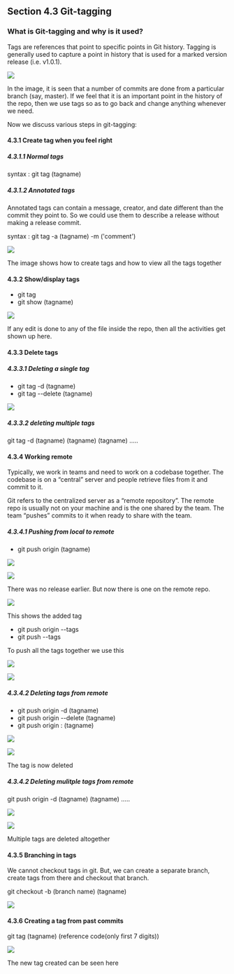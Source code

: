 ## Section 4.3 Git-tagging

### What is Git-tagging and why is it used?
Tags are references that point to specific points in Git history. Tagging is generally used to capture a point in history 
that is used for a marked version release (i.e. v1.0.1).

![](images/Screenshot%20(41).png)

In the image, it is seen that a number of commits are done from a particular branch (say, master). If we feel that it is an important 
point in the history of the repo, then we use tags so as to go back and change anything whenever we need.

Now we discuss various steps in git-tagging:

#### 4.3.1 Create tag when you feel right
##### 4.3.1.1 Normal tags

syntax : git tag (tagname)                                                                                                                   
##### 4.3.1.2 Annotated tags
Annotated tags can contain a message, creator, and date different than the commit they point to. So we could use them to describe a release without making a release commit.

syntax : git tag -a (tagname) -m ('comment')     

![](images/Screenshot%20(43).png)

The image shows how to create tags and how to view all the tags together

#### 4.3.2 Show/display tags
* git tag 
* git show (tagname)

![](images/Screenshot%20(44).png)

If any edit is done to any of the file inside the repo, then all the activities get shown up here.

#### 4.3.3 Delete tags
##### 4.3.3.1 Deleting a single tag
* git tag -d (tagname)
* git tag --delete (tagname)

![](images/Screenshot%20(45).png)

##### 4.3.3.2 deleting multiple tags
git tag -d (tagname) (tagname) (tagname) .....

#### 4.3.4 Working remote
Typically, we work in teams and need to work on a codebase together.  The codebase is on a “central” server and people retrieve files from it and commit to it.

Git refers to the centralized server as a “remote repository”.  The remote repo is usually not on your machine and is the one shared by the team. The team “pushes” commits to it when ready to share with the team.

##### 4.3.4.1 Pushing from local to remote
* git push origin (tagname)

![](images/Screenshot%20(52)%20-%20Copy.png)

![](images/Screenshot%20(47).png)

There was no release earlier. But now there is one on the remote repo.

![](images/Screenshot%20(48).png)

This shows the added tag

* git push origin --tags
* git push --tags

To push all the tags together we use this

![](images/Screenshot%20(52).png)

![](images/Screenshot%20(49).png)

##### 4.3.4.2 Deleting tags from remote
* git push origin -d (tagname)
* git push origin --delete (tagname)
* git push origin : (tagname)

![](images/Screenshot%20(53)%20-%20Copy%20-%20Copy.png)

![](images/Screenshot%20(50).png)

The tag is now deleted

##### 4.3.4.2 Deleting mulitple tags from remote
git push origin -d (tagname) (tagname) .....

![](images/Screenshot%20(53)%20-%20Copy.png)

![](images/Screenshot%20(51).png)

Multiple tags are deleted altogether

#### 4.3.5 Branching in tags

We cannot checkout tags in git. But, we can create a separate branch, create tags from there and checkout that branch.

git checkout -b (branch name) (tagname)

![](images/Screenshot%20(53)%20-%20Copy.png)

#### 4.3.6 Creating a tag from past commits

git tag (tagname) (reference code(only first 7 digits))

![](images/Screenshot%20(54).png)

The new tag created can be seen here
